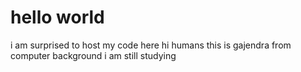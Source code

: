 # hello world 
i am surprised to host my code here 
hi humans
this is gajendra from computer background 
i am still studying

